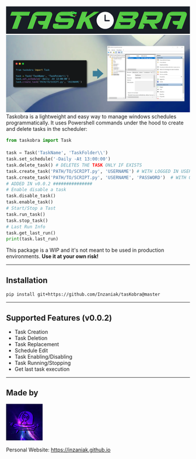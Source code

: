 ![tasKobra](images/logo.png)  
![tasKobra](images/banner.png)  
Taskobra is a lightweight and easy way to manage windows schedules programmatically.
It uses Powershell commands under the hood to create and delete tasks in the scheduler:  
```python
from taskobra import Task

task = Task('TaskName', 'TaskFolder\\')
task.set_schedule('-Daily -At 13:00:00')
task.delete_task() # DELETES THE TASK ONLY IF EXISTS
task.create_task('PATH/TO/SCRIPT.py', 'USERNAME') # WITH LOGGED IN USER 
task.create_task('PATH/TO/SCRIPT.py', 'USERNAME', 'PASSWORD')  # WITH OTHER USER
# ADDED IN v0.0.2 ###############
# Enable disable a task
task.disable_task()
task.enable_task()
# Start/Stop a Tast
task.run_task()
task.stop_task()
# Last Run Info
task.get_last_run()
print(task.last_run)
```
This package is a WIP and it's not meant to be used in production environments. **Use it at your own risk!**


---

## Installation
```
pip install git+https://github.com/Inzaniak/tasKobra@master
```
---
## Supported Features (v0.0.2)
- Task Creation
- Task Deletion
- Task Replacement
- Schedule Edit
- Task Enabling/Disabling
- Task Running/Stopping
- Get last task execution
---
## Made by
<img src="images/inzaniak.png" width="100" height="100">   

Personal Website: https://inzaniak.github.io